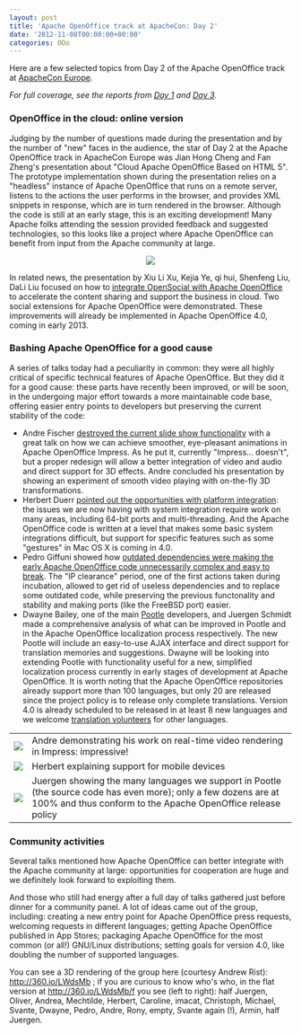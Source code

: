 ```yaml
---
layout: post
title: 'Apache OpenOffice track at ApacheCon: Day 2'
date: '2012-11-08T00:00:00+00:00'
categories: OOo
---
```

<p>Here are a few selected topics from Day 2 of the Apache OpenOffice track at <a href="http://www.apachecon.eu/">ApacheCon Europe</a>.</p> 

<p><em>For full coverage, see the reports from <a href="http://s.apache.org/openoffice-aceu2012-day-1">Day 1</a> and <a href="http://s.apache.org/openoffice-aceu2012-day-3">Day 3</a>.</em></p> 

  <h3>OpenOffice in the cloud: online version</h3> 
  <p>Judging by the number of questions made during the presentation and by the number of &quot;new&quot; faces in the audience, the star of Day 2 at the Apache OpenOffice track in ApacheCon Europe was Jian Hong Cheng and Fan Zheng's presentation about &quot;Cloud Apache OpenOffice Based on HTML 5&quot;. The prototype implementation shown during the presentation relies on a &quot;headless&quot; instance of Apache OpenOffice that runs on a remote server, listens to the actions the user performs in the browser, and provides XML snippets in response, which are in turn rendered in the browser. Although the code is still at an early stage, this is an exciting development! Many Apache folks attending the session provided feedback and suggested technologies, so this looks like a project where Apache OpenOffice can benefit from input from the Apache community at large.</p> 
  <div align="center"> 
    <p><a target="_new" href="http://www.slideshare.net/pescetti/cloud-apache-openoffice-based-on-html5"><img src="http://people.apache.org/~pescetti/roller/20121107/cloud.png" /></a></p> 
  </div> 
  <p>In related news, the presentation by Xiu Li Xu, Kejia Ye, qi hui, Shenfeng Liu, DaLi Liu focused on how to <a href="http://www.apachecon.eu/schedule/presentation/48/">integrate OpenSocial with Apache OpenOffice</a> to accelerate the content sharing and support the business in cloud. Two social extensions for Apache OpenOffice were demonstrated. These improvements will already be implemented in Apache OpenOffice 4.0, coming in early 2013.</p> 
  <h3>Bashing Apache OpenOffice for a good cause</h3> 
  <p>A series of talks today had a peculiarity in common: they were all highly critical of specific technical features of Apache OpenOffice. But they did it for a good cause: these parts have recently been improved, or will be soon, in the undergoing major effort towards a more maintainable code base, offering easier entry points to developers but preserving the current stability of the code:</p> 
  <ul> 
    <li>Andre Fischer <a href="http://www.apachecon.eu/schedule/presentation/50/">destroyed the current slide show functionality</a> with a great talk on how we can achieve smoother, eye-pleasant animations in Apache OpenOffice Impress. As he put it, currently &quot;Impress... doesn't&quot;, but a proper redesign will allow a better integration of video and audio and direct support for 3D effects. Andre concluded his presentation by showing an experiment of smooth video playing with on-the-fly 3D transformations.</li> 
    <li>Herbert Duerr <a href="http://www.apachecon.eu/schedule/presentation/70/">pointed out the opportunities with platform integration</a>: the issues we are now having with system integration require work on many areas, including 64-bit ports and multi-threading. And the Apache OpenOffice code is written at a level that makes some basic system integrations difficult, but support for specific features such as some &quot;gestures&quot; in Mac OS X is coming in 4.0.</li> 
    <li>Pedro Giffuni showed how <a href="http://www.apachecon.eu/schedule/presentation/54/">outdated dependencies were making the early Apache OpenOffice code unnecessarily complex and easy to break</a>. The &quot;IP clearance&quot; period, one of the first actions taken during incubation, allowed to get rid of useless dependencies and to replace some outdated code, while preserving the previous functonality and stability and making ports (like the FreeBSD port) easier.</li> 
    <li>Dwayne Bailey, one of the main <a href="https://translate.apache.org/projects/OOo_34/">Pootle</a> developers, and Juergen Schmidt made a comprehensive analysis of what can be improved in Pootle and in the Apache OpenOffice localization process respectively. The new Pootle will include an easy-to-use AJAX interface and direct support for translation memories and suggestions. Dwayne will be looking into extending Pootle with functionality useful for a new, simplified localization process currently in early stages of development at Apache OpenOffice. It is worth noting that the Apache OpenOffice repositories already support more than 100 languages, but only 20 are released since the project policy is to release only complete translations. Version 4.0 is already scheduled to be released in at least 8 new languages and we welcome <a href="http://incubator.apache.org/openofficeorg/translate.html">translation volunteers</a> for other languages.</li> 
  </ul> 
  <div align="center"> 
    <table> 
      <tbody> 
        <tr> 
          <td><a href="http://people.apache.org/~pescetti/roller/20121107/andre-1024.jpg" target="_new"><img src="http://people.apache.org/~pescetti/roller/20121107/andre-320.jpg" /></a></td> 
          <td>Andre demonstrating his work on real-time video rendering in Impress: impressive!</td> 
        </tr> 
        <tr> 
          <td><a href="http://people.apache.org/~pescetti/roller/20121107/herbert-1024.jpg" target="_new"><img src="http://people.apache.org/~pescetti/roller/20121107/herbert-320.jpg" /></a></td> 
          <td>Herbert explaining support for mobile devices</td> 
        </tr> 
        <tr> 
          <td><a href="http://people.apache.org/~pescetti/roller/20121107/juergen-1024.jpg" target="_new"><img src="http://people.apache.org/~pescetti/roller/20121107/juergen-320.jpg" /></a></td> 
          <td>Juergen showing the many languages we support in Pootle (the source code has even more); only a few dozens are at 100% and thus conform to the Apache OpenOffice release policy</td> 
        </tr> 
      </tbody> 
    </table> 
  </div> 
  <h3>Community activities</h3> 
  <p>Several talks mentioned how Apache OpenOffice can better integrate with the Apache community at large: opportunities for cooperation are huge and we definitely look forward to exploiting them.</p> 
  <p>And those who still had energy after a full day of talks gathered just before dinner for a community panel. A lot of ideas came out of the group, including: creating a new entry point for Apache OpenOffice press requests, welcoming requests in different languages; getting Apache OpenOffice published in App Stores; packaging Apache OpenOffice for the most common (or all!) GNU/Linux distributions; setting goals for version 4.0, like doubling the number of supported languages.</p> 
  <p>You can see a 3D rendering of the group here (courtesy Andrew Rist): <a href="http://360.io/LWdsMb">http://360.io/LWdsMb</a> ; if you are curious to know who's who, in the flat version at <a href="http://360.io/LWdsMb/f">http://360.io/LWdsMb/f</a> you see (left to right): half Juergen, Oliver, Andrea, Mechtilde, Herbert, Caroline, imacat, Christoph, Michael, Svante, Dwayne, Pedro, Andre, Rony, empty, Svante again (!), Armin, half Juergen.</p>
